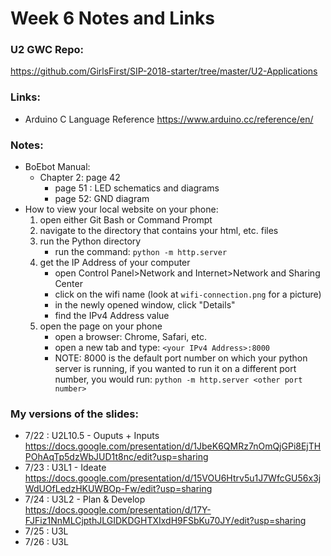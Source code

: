 # Week 6 Notes and Links

### U2 GWC Repo:
https://github.com/GirlsFirst/SIP-2018-starter/tree/master/U2-Applications

### Links:
- Arduino C Language Reference
	https://www.arduino.cc/reference/en/

### Notes:
- BoEbot Manual:
	- Chapter 2: page 42
		- page 51 : LED schematics and diagrams
		- page 52: GND diagram
- How to view your local website on your phone:
	1. open either Git Bash or Command Prompt
	2. navigate to the directory that contains your html, etc. files
	3. run the Python directory
		- run the command: `python -m http.server`
	4. get the IP Address of your computer
		- open Control Panel>Network and Internet>Network and Sharing Center
		- click on the wifi name (look at `wifi-connection.png` for a picture)
		- in the newly opened window, click "Details"
		- find the IPv4 Address value
	5. open the page on your phone
		- open a browser: Chrome, Safari, etc.
		- open a new tab and type: `<your IPv4 Address>:8000`
		- NOTE: 8000 is the default port number on which your python server is running, if you wanted to run it on a different port number, you would run: `python -m http.server <other port number>`

### My versions of the slides:
- 7/22 : U2L10.5 - Ouputs + Inputs
	https://docs.google.com/presentation/d/1JbeK6QMRz7nOmQjGPi8EjTHPOhAqTp5dzWbJUD1t8nc/edit?usp=sharing
- 7/23 : U3L1 - Ideate
	https://docs.google.com/presentation/d/15VOU6Htrv5u1J7WfcGU56x3jWdUOfLedzHKUWBOp-Fw/edit?usp=sharing
- 7/24 : U3L2 - Plan & Develop
	https://docs.google.com/presentation/d/17Y-FJFiz1NnMLCjpthJLGIDKDGHTXIxdH9FSbKu70JY/edit?usp=sharing
- 7/25 : U3L
- 7/26 : U3L
